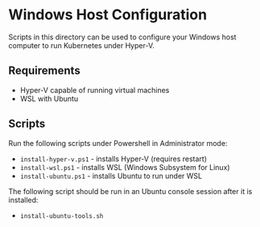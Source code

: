 # Windows Host Configuration
Scripts in this directory can be used to configure your Windows host computer to run Kubernetes under Hyper-V.

## Requirements
* Hyper-V capable of running virtual machines
* WSL with Ubuntu

## Scripts
Run the following scripts under Powershell in Administrator mode:
* `install-hyper-v.ps1` - installs Hyper-V (requires restart)
* `install-wsl.ps1` - installs WSL (Windows Subsystem for Linux)
* `install-ubuntu.ps1` - installs Ubuntu to run under WSL

The following script should be run in an Ubuntu console session after it is installed:
* `install-ubuntu-tools.sh`
